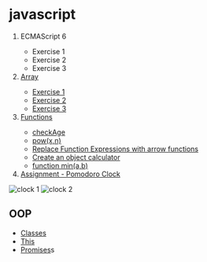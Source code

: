 # javascript
<ol>
   <li>ECMAScript 6</li>
   <ul>
       <li>Exercise 1</li>
       <li>Exercise 2</li>
       <li>Exercise 3</li>
   </ul>
   <li><a href="array.js"style="">Array</a></li>
   <ul>
       <li><a href="https://github.com/Akhras4/javascript-A/blob/edb240fad360394e803819dcededc1d282e74a58/array.js#L13">Exercise 1</a></li>
       <li><a href="https://github.com/Akhras4/javascript-A/blob/edb240fad360394e803819dcededc1d282e74a58/array.js#L8">Exercise 2</a></li>
       <li><a href="https://github.com/Akhras4/javascript-A/blob/72616a20f15e2bdd54d10aca7332734e7e4ec67e/array.js#L7">Exercise 3</a></li>
   </ul>
   <li><a href="function.js">Functions</a></li>
   <ul>
       <li><a href="https://github.com/Akhras4/javascript-A/blob/9a619b51aa4a36371cb5b60936b0932ec57ab459/function.js#L1">checkAge</a></li>
       <li><a href="https://github.com/Akhras4/javascript-A/blob/063211631552ca2a4bab4e14187ef00e67a3453a/function.js#L5">pow(x,n)</a></li>
       <li><a href="https://github.com/Akhras4/javascript-A/blob/063211631552ca2a4bab4e14187ef00e67a3453a/function.js#L16">Replace Function Expressions with arrow functions</a></li>
      <li><a href="https://github.com/Akhras4/javascript-A/blob/063211631552ca2a4bab4e14187ef00e67a3453a/function.js#L26">Create an object calculator</a></li>
       <li><a href="https://github.com/Akhras4/javascript-A/blob/063211631552ca2a4bab4e14187ef00e67a3453a/function.js#L48">function min(a,b) </a></li>
   </ul>
   <li><a href="https://github.com/Akhras4/javascript-A/tree/07b39f663b7ef17184e0a4a8a8ae6a2dcb400f77/Promodoro">Assignment - Pomodoro Clock</a>
   </li>
</ol>


![clock 1](https://github.com/Akhras4/javascript-A/assets/65845301/5f4adb86-de16-4969-ad1a-dcdade3a50a2)
![clock 2](https://github.com/Akhras4/javascript-A/assets/65845301/e2ef2f59-74d5-4d25-aa09-099f72535624)
<h2>OOP</h2>
<ul>
    <li><a href="https://github.com/Akhras4/javascript-A/blob/4256f612818ebb1edd7f87e8a0a82fbb60662888/PuttingItAll.js#L1"> Classes</a></li>
    <li><a href="https://github.com/Akhras4/javascript-A/blob/4256f612818ebb1edd7f87e8a0a82fbb60662888/PuttingItAll.js#L14">This</a></li>
    <li><a href="https://github.com/Akhras4/javascript-A/blob/4256f612818ebb1edd7f87e8a0a82fbb60662888/PuttingItAll.js#L20">Promises</a>s</li>
</ul>



